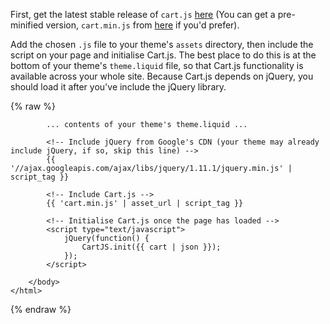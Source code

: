 First, get the latest stable release of `cart.js` [here](https://github.com/discolabs/cartjs/blob/master/dist/cart.js) (You can get a pre-minified version, `cart.min.js` from [here](https://github.com/discolabs/cartjs/blob/master/dist/cart.min.js) if you'd prefer).

Add the chosen `.js` file to your theme's `assets` directory, then include the script on your page and initialise Cart.js.
The best place to do this is at the bottom of your theme's `theme.liquid` file, so that Cart.js functionality is available across your whole site.
Because Cart.js depends on jQuery, you should load it after you've include the jQuery library.

{% raw %}
```liquid
        ... contents of your theme's theme.liquid ...

        <!-- Include jQuery from Google's CDN (your theme may already include jQuery, if so, skip this line) -->
        {{ '//ajax.googleapis.com/ajax/libs/jquery/1.11.1/jquery.min.js' | script_tag }}

        <!-- Include Cart.js -->
        {{ 'cart.min.js' | asset_url | script_tag }}

        <!-- Initialise Cart.js once the page has loaded -->
        <script type="text/javascript">
            jQuery(function() {
                CartJS.init({{ cart | json }});
            });
        </script>

    </body>
</html>
```
{% endraw %}
